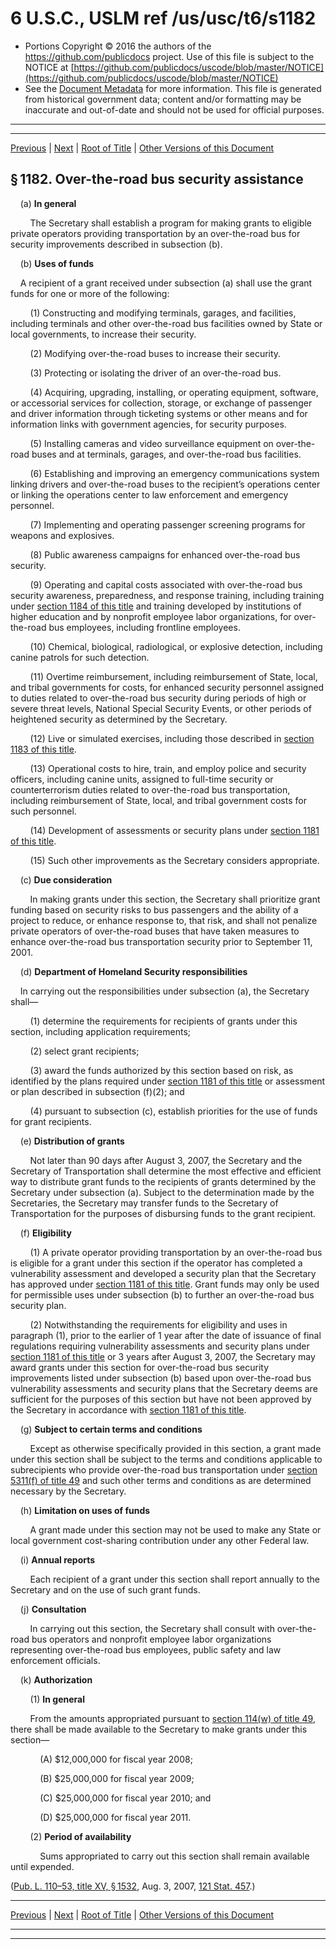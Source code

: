 ---
---

# 6 U.S.C., USLM ref /us/usc/t6/s1182

* Portions Copyright © 2016 the authors of the https://github.com/publicdocs project.
  Use of this file is subject to the NOTICE at [https://github.com/publicdocs/uscode/blob/master/NOTICE](https://github.com/publicdocs/uscode/blob/master/NOTICE)
* See the [Document Metadata](././../../../../../..//README.md) for more information.
  This file is generated from historical government data; content and/or formatting may be inaccurate and out-of-date and should not be used for official purposes.

----------
----------

[Previous](./../../../../../..//us/usc/t6/ch4/schIV/ptC/m__us_usc_t6_s1181.md) | [Next](./../../../../../..//us/usc/t6/ch4/schIV/ptC/m__us_usc_t6_s1183.md) | [Root of Title](./../../../../../../) | [Other Versions of this Document](https://publicdocs.github.io/go/links?ns=uslm&ref=%2Fus%2Fusc%2Ft6%2Fs1182)

## § 1182. Over-the-road bus security assistance

    (a) __In general__ 

        The Secretary shall establish a program for making grants to eligible private operators providing transportation by an over-the-road bus for security improvements described in subsection (b).

    (b) __Uses of funds__ 

    A recipient of a grant received under subsection (a) shall use the grant funds for one or more of the following:

        (1) Constructing and modifying terminals, garages, and facilities, including terminals and other over-the-road bus facilities owned by State or local governments, to increase their security.

        (2) Modifying over-the-road buses to increase their security.

        (3) Protecting or isolating the driver of an over-the-road bus.

        (4) Acquiring, upgrading, installing, or operating equipment, software, or accessorial services for collection, storage, or exchange of passenger and driver information through ticketing systems or other means and for information links with government agencies, for security purposes.

        (5) Installing cameras and video surveillance equipment on over-the-road buses and at terminals, garages, and over-the-road bus facilities.

        (6) Establishing and improving an emergency communications system linking drivers and over-the-road buses to the recipient’s operations center or linking the operations center to law enforcement and emergency personnel.

        (7) Implementing and operating passenger screening programs for weapons and explosives.

        (8) Public awareness campaigns for enhanced over-the-road bus security.

        (9) Operating and capital costs associated with over-the-road bus security awareness, preparedness, and response training, including training under [section 1184 of this title][/us/usc/t6/s1184] and training developed by institutions of higher education and by nonprofit employee labor organizations, for over-the-road bus employees, including frontline employees.

        (10) Chemical, biological, radiological, or explosive detection, including canine patrols for such detection.

        (11) Overtime reimbursement, including reimbursement of State, local, and tribal governments for costs, for enhanced security personnel assigned to duties related to over-the-road bus security during periods of high or severe threat levels, National Special Security Events, or other periods of heightened security as determined by the Secretary.

        (12) Live or simulated exercises, including those described in [section 1183 of this title][/us/usc/t6/s1183].

        (13) Operational costs to hire, train, and employ police and security officers, including canine units, assigned to full-time security or counterterrorism duties related to over-the-road bus transportation, including reimbursement of State, local, and tribal government costs for such personnel.

        (14) Development of assessments or security plans under [section 1181 of this title][/us/usc/t6/s1181].

        (15) Such other improvements as the Secretary considers appropriate.

    (c) __Due consideration__ 

        In making grants under this section, the Secretary shall prioritize grant funding based on security risks to bus passengers and the ability of a project to reduce, or enhance response to, that risk, and shall not penalize private operators of over-the-road buses that have taken measures to enhance over-the-road bus transportation security prior to September 11, 2001.

    (d) __Department of Homeland Security responsibilities__ 

    In carrying out the responsibilities under subsection (a), the Secretary shall—

        (1) determine the requirements for recipients of grants under this section, including application requirements;

        (2) select grant recipients;

        (3) award the funds authorized by this section based on risk, as identified by the plans required under [section 1181 of this title][/us/usc/t6/s1181] or assessment or plan described in subsection (f)(2); and

        (4) pursuant to subsection (c), establish priorities for the use of funds for grant recipients.

    (e) __Distribution of grants__ 

        Not later than 90 days after August 3, 2007, the Secretary and the Secretary of Transportation shall determine the most effective and efficient way to distribute grant funds to the recipients of grants determined by the Secretary under subsection (a). Subject to the determination made by the Secretaries, the Secretary may transfer funds to the Secretary of Transportation for the purposes of disbursing funds to the grant recipient.

    (f) __Eligibility__ 

        (1) A private operator providing transportation by an over-the-road bus is eligible for a grant under this section if the operator has completed a vulnerability assessment and developed a security plan that the Secretary has approved under [section 1181 of this title][/us/usc/t6/s1181]. Grant funds may only be used for permissible uses under subsection (b) to further an over-the-road bus security plan.

        (2) Notwithstanding the requirements for eligibility and uses in paragraph (1), prior to the earlier of 1 year after the date of issuance of final regulations requiring vulnerability assessments and security plans under [section 1181 of this title][/us/usc/t6/s1181] or 3 years after August 3, 2007, the Secretary may award grants under this section for over-the-road bus security improvements listed under subsection (b) based upon over-the-road bus vulnerability assessments and security plans that the Secretary deems are sufficient for the purposes of this section but have not been approved by the Secretary in accordance with [section 1181 of this title][/us/usc/t6/s1181].

    (g) __Subject to certain terms and conditions__ 

        Except as otherwise specifically provided in this section, a grant made under this section shall be subject to the terms and conditions applicable to subrecipients who provide over-the-road bus transportation under [section 5311(f) of title 49][/us/usc/t49/s5311/f] and such other terms and conditions as are determined necessary by the Secretary.

    (h) __Limitation on uses of funds__ 

        A grant made under this section may not be used to make any State or local government cost-sharing contribution under any other Federal law.

    (i) __Annual reports__ 

        Each recipient of a grant under this section shall report annually to the Secretary and on the use of such grant funds.

    (j) __Consultation__ 

        In carrying out this section, the Secretary shall consult with over-the-road bus operators and nonprofit employee labor organizations representing over-the-road bus employees, public safety and law enforcement officials.

    (k) __Authorization__ 

        (1) __In general__ 

        From the amounts appropriated pursuant to [section 114(w) of title 49][/us/usc/t49/s114/w], there shall be made available to the Secretary to make grants under this section—

            (A) $12,000,000 for fiscal year 2008;

            (B) $25,000,000 for fiscal year 2009;

            (C) $25,000,000 for fiscal year 2010; and

            (D) $25,000,000 for fiscal year 2011.

        (2) __Period of availability__ 

            Sums appropriated to carry out this section shall remain available until expended.

([Pub. L. 110–53, title XV, § 1532][/us/pl/110/53/s1532], Aug. 3, 2007, [121 Stat. 457][/us/stat/121/457].)

----------

[Previous](./../../../../../..//us/usc/t6/ch4/schIV/ptC/m__us_usc_t6_s1181.md) | [Next](./../../../../../..//us/usc/t6/ch4/schIV/ptC/m__us_usc_t6_s1183.md) | [Root of Title](./../../../../../../) | [Other Versions of this Document](https://publicdocs.github.io/go/links?ns=uslm&ref=%2Fus%2Fusc%2Ft6%2Fs1182)

----------
----------

[/us/usc/t6/s1184]: https://publicdocs.github.io/go/links?ns=uslm&ref=%2Fus%2Fusc%2Ft6%2Fs1184
[/us/usc/t6/s1183]: https://publicdocs.github.io/go/links?ns=uslm&ref=%2Fus%2Fusc%2Ft6%2Fs1183
[/us/usc/t6/s1181]: https://publicdocs.github.io/go/links?ns=uslm&ref=%2Fus%2Fusc%2Ft6%2Fs1181
[/us/usc/t6/s1181]: https://publicdocs.github.io/go/links?ns=uslm&ref=%2Fus%2Fusc%2Ft6%2Fs1181
[/us/usc/t6/s1181]: https://publicdocs.github.io/go/links?ns=uslm&ref=%2Fus%2Fusc%2Ft6%2Fs1181
[/us/usc/t6/s1181]: https://publicdocs.github.io/go/links?ns=uslm&ref=%2Fus%2Fusc%2Ft6%2Fs1181
[/us/usc/t6/s1181]: https://publicdocs.github.io/go/links?ns=uslm&ref=%2Fus%2Fusc%2Ft6%2Fs1181
[/us/usc/t49/s5311/f]: https://publicdocs.github.io/go/links?ns=uslm&ref=%2Fus%2Fusc%2Ft49%2Fs5311%2Ff
[/us/usc/t49/s114/w]: https://publicdocs.github.io/go/links?ns=uslm&ref=%2Fus%2Fusc%2Ft49%2Fs114%2Fw
[/us/pl/110/53/s1532]: https://publicdocs.github.io/go/links?ns=uslm&ref=%2Fus%2Fpl%2F110%2F53%2Fs1532
[/us/stat/121/457]: https://publicdocs.github.io/go/links?ns=uslm&ref=%2Fus%2Fstat%2F121%2F457


